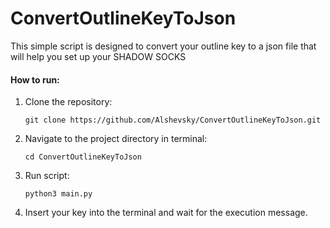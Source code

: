 # ConvertOutlineKeyToJson

This simple script is designed to convert your outline key to a json file that will help you set up your SHADOW SOCKS

#### How to run:
1. Clone the repository:
   ```
   git clone https://github.com/Alshevsky/ConvertOutlineKeyToJson.git
   ```
2. Navigate to the project directory in terminal:
   ```
   cd ConvertOutlineKeyToJson
   ```
3. Run script:
    ```shell
    python3 main.py
    ```
4. Insert your key into the terminal and wait for the execution message.